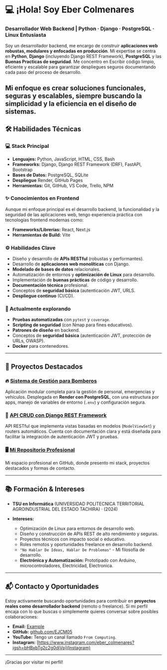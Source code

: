 # 💻 ¡Hola! Soy Eber Colmenares
### Desarrollador Web Backend | Python · Django · PostgreSQL · Linux Entusiasta

Soy un desarrollador backend, me encargo de construir **aplicaciones web robustas, modulares y enfocadas en producción**. Mi expertise se centra en **Python**, **Django** (incluyendo Django REST Framework), **PostgreSQL** y las **Buenas Practicas de seguridad**. Me concentro en Escribir código limpio, eficiente y escalable para garantizar despliegues seguros documentando cada paso del proceso de desarrollo.

Mi enfoque es crear **soluciones funcionales, seguras y escalables**, siempre buscando la simplicidad y la eficiencia en el diseño de sistemas.
---

## 🛠️ Habilidades Técnicas

### 💻 Stack Principal

* **Lenguajes:** Python, JavaScript, HTML, CSS, Bash
* **Frameworks:** Django, Django REST Framework (DRF), FastAPI, Bootstrap
* **Bases de Datos:** PostgreSQL, SQLite
* **Despliegue** Render, GitHub Pages
* **Herramientas:** Git, GitHub, VS Code, Trello, NPM

### ✨ Conocimientos en Frontend
Aunque mi enfoque principal es el desarrollo backend, la funcionalidad y la seguridad de las aplicaciones web, tengo experiencia práctica con tecnologías frontend modernas como:

* **Frameworks/Librerías:** React, Next.js
* **Herramientas de Build:** Vite
   
### ⚙️ Habilidades Clave
* Diseño y desarrollo de **APIs RESTful** (robustas y performantes).
* Desarrollo de **aplicaciones web monolíticas** con Django.
* **Modelado de bases de datos** relacionales.
* Automatización de entornos y **optimización de Linux** para desarrollo.
* Implementación de **buenas prácticas** de código y desarrollo.
* **Documentación técnica** profesional.
* Conceptos de **seguridad básica** (autenticación JWT, URLS.
* **Despliegue continuo** (CI/CD).

### 🌱 Actualmente explorando
* **Pruebas automatizadas** con `pytest` y `coverage`.
* **Scripting de seguridad** (con Nmap para fines educativos).
* **Patrones de diseño** en backend.
* Conceptos de **seguridad básica** (autenticación JWT, protección de URLs, OWASP).
* **Docker** para contenedores.
---

## 🚀 Proyectos Destacados

### 🔥 [Sistema de Gestión para Bomberos](https://cuerpobomberossc.com)
Aplicación modular completa para la gestión de personal, emergencias y vehículos. Desplegada en **Render con PostgreSQL**, con una estructura por apps, manejo de variables de entorno (`.env`) y configuración segura.

### 🧪 [API CRUD con Django REST Framework](https://github.com/EJCM05/DRF-API-CRUD-DJANGO)
API RESTful que implementa vistas basadas en modelos (`ModelViewSet`) y routers automáticos. Cuenta con documentación clara y está diseñada para facilitar la integración de autenticación JWT y pruebas.

### 🖥️ [Mi Repositorio Profesional](https://github.com/EJCM05/EJCM05)
Mi espacio profesional en GitHub, donde presento mi stack, proyectos destacados y formas de contacto.

---

## 📚 Formación & Intereses

* **TSU en Informática** (UNIVERSIDAD POLITECNICA TERRITORIAL AGROINDUSTRIAL DEL ESTADO TACHIRA) · (2024)

* **Intereses:**
    * Optimización de Linux para entornos de desarrollo web.
    * Diseño y construcción de APIs REST de alto rendimiento y seguras.
    * Proyectos técnicos con impacto social o educativo.
    * Roles remotos y oportunidades freelance en desarrollo backend.
    * `"No Hablar De Ideas, Hablar De Problemas"` - Mi filosofía de desarrollo.
    * **Electrónica y Automatización:** Prototipado con Arduino, microcontroladores, Electricidad, Electronica.

---

## 📬 Contacto y Oportunidades

Estoy activamente buscando oportunidades para contribuir en **proyectos reales como desarrollador backend** (remoto o freelance). Si mi perfil encaja con lo que buscas o simplemente quieres conversar sobre posibles colaboraciones:

* **Email:** [Example](mailto:tu_email@example.com)
* **GitHub:** [github.com/EJCM05](https://github.com/EJCM05)
* **YouTube:** Tengo un canal llamado `From Computing`.
* **Instagram:** [https://www.instagram.com/eber_colmenares?igsh=bHBxbTg2c2g0djVp](Instagram)

---

¡Gracias por visitar mi perfil!

